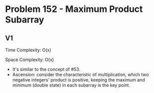 # Problem 152 - Maximum Product Subarray

## V1

Time Complexity: O(x)

Space Complexity: O(x)

- It's similar to the concept of #53.
- Ascension: consider the characteristic of multiplication, which two negative integers' product is positive, keeping the maximum and minimum (double state) in each subarray is the key point.

